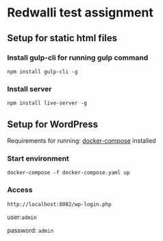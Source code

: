 # Redwalli test assignment

## Setup for static html files

### Install gulp-cli for running gulp command
```
npm install gulp-cli -g
```

### Install server
```
npm install live-server -g
```

## Setup for WordPress

Requirements for running: [docker-compose](https://docs.docker.com/compose/install/) installed

### Start environment
```
docker-compose -f docker-compose.yaml up
```

### Access
```
http://localhost:8082/wp-login.php
```
user:`admin`

password: `admin`
